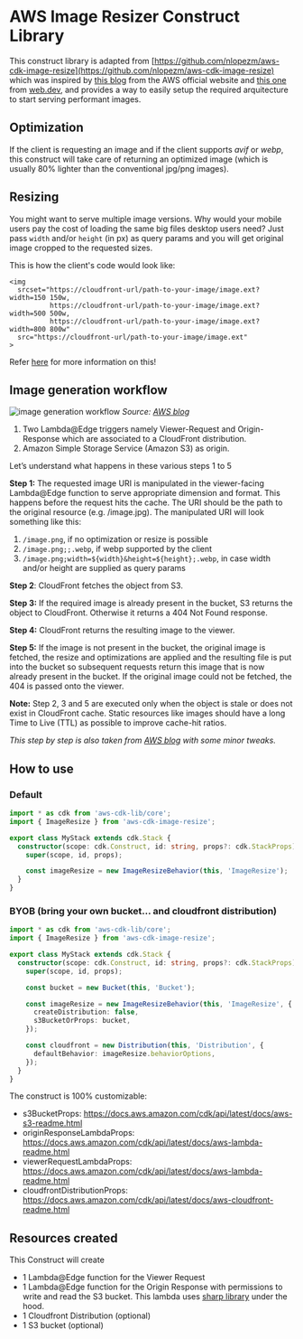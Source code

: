# AWS Image Resizer Construct Library

This construct library is adapted from [https://github.com/nlopezm/aws-cdk-image-resize](https://github.com/nlopezm/aws-cdk-image-resize) which was inspired by [this blog](https://aws.amazon.com/blogs/networking-and-content-delivery/resizing-images-with-amazon-cloudfront-lambdaedge-aws-cdn-blog/) from the AWS official website and [this one](https://web.dev/serve-responsive-images/) from [web.dev](https://web.dev/), and provides a way to easily setup the required arquitecture to start serving performant images.

## Optimization

If the client is requesting an image and if the client supports _avif_ or _webp_, this construct will take care of returning an optimized image (which is usually 80% lighter than the conventional jpg/png images).

## Resizing

You might want to serve multiple image versions. Why would your mobile users pay the cost of loading the same big files desktop users need?
Just pass `width` and/or `height` (in px) as query params and you will get original image cropped to the requested sizes.

This is how the client's code would look like:

```
<img
  srcset="https://cloudfront-url/path-to-your-image/image.ext?width=150 150w,
          https://cloudfront-url/path-to-your-image/image.ext?width=500 500w,
          https://cloudfront-url/path-to-your-image/image.ext?width=800 800w"
  src="https://cloudfront-url/path-to-your-image/image.ext"
>
```

Refer [here](https://web.dev/serve-responsive-images/#serve-multiple-image-versions) for more information on this!

## Image generation workflow

![image generation workflow](https://user-images.githubusercontent.com/32108036/108003950-44abb200-6fec-11eb-930b-9116b01f357b.png)
_Source: [AWS blog](https://aws.amazon.com/blogs/networking-and-content-delivery/resizing-images-with-amazon-cloudfront-lambdaedge-aws-cdn-blog/)_

1. Two Lambda@Edge triggers namely Viewer-Request and Origin-Response which are associated to a CloudFront distribution.
2. Amazon Simple Storage Service (Amazon S3) as origin.

Let’s understand what happens in these various steps 1 to 5

**Step 1:** The requested image URI is manipulated in the viewer-facing Lambda@Edge function to serve appropriate dimension and format. This happens before the request hits the cache. The URI should be the path to the original resource (e.g. /image.jpg).
The manipulated URI will look something like this:

1. `/image.png`, if no optimization or resize is possible
2. `/image.png;;.webp`, if webp supported by the client
3. `/image.png;width=${width}&height=${height};.webp`, in case width and/or height are supplied as query params

**Step 2**: CloudFront fetches the object from S3.

**Step 3:** If the required image is already present in the bucket, S3 returns the object to CloudFront. Otherwise it returns a 404 Not Found response.

**Step 4:** CloudFront returns the resulting image to the viewer.

**Step 5:** If the image is not present in the bucket, the original image is fetched, the resize and optimizations are applied and the resulting file is put into the bucket so subsequent requests return this image that is now already present in the bucket. If the original image could not be fetched, the 404 is passed onto the viewer.

**Note:** Step 2, 3 and 5 are executed only when the object is stale or does not exist in CloudFront cache. Static resources like images should have a long Time to Live (TTL) as possible to improve cache-hit ratios.

_This step by step is also taken from [AWS blog](https://aws.amazon.com/blogs/networking-and-content-delivery/resizing-images-with-amazon-cloudfront-lambdaedge-aws-cdn-blog/) with some minor tweaks._

## How to use

### Default

```ts
import * as cdk from 'aws-cdk-lib/core';
import { ImageResize } from 'aws-cdk-image-resize';

export class MyStack extends cdk.Stack {
  constructor(scope: cdk.Construct, id: string, props?: cdk.StackProps) {
    super(scope, id, props);

    const imageResize = new ImageResizeBehavior(this, 'ImageResize');
  }
}
```

### BYOB (bring your own bucket... and cloudfront distribution)

```ts
import * as cdk from 'aws-cdk-lib/core';
import { ImageResize } from 'aws-cdk-image-resize';

export class MyStack extends cdk.Stack {
  constructor(scope: cdk.Construct, id: string, props?: cdk.StackProps) {
    super(scope, id, props);

    const bucket = new Bucket(this, 'Bucket');

    const imageResize = new ImageResizeBehavior(this, 'ImageResize', {
      createDistribution: false,
      s3BucketOrProps: bucket,
    });

    const cloudfront = new Distribution(this, 'Distribution', {
      defaultBehavior: imageResize.behaviorOptions,
    });
  }
}
```

The construct is 100% customizable:

- s3BucketProps: https://docs.aws.amazon.com/cdk/api/latest/docs/aws-s3-readme.html
- originResponseLambdaProps: https://docs.aws.amazon.com/cdk/api/latest/docs/aws-lambda-readme.html
- viewerRequestLambdaProps: https://docs.aws.amazon.com/cdk/api/latest/docs/aws-lambda-readme.html
- cloudfrontDistributionProps: https://docs.aws.amazon.com/cdk/api/latest/docs/aws-cloudfront-readme.html

## Resources created

This Construct will create

- 1 Lambda@Edge function for the Viewer Request
- 1 Lambda@Edge function for the Origin Response with permissions to write and read the S3 bucket. This lambda uses [sharp library](https://www.npmjs.com/package/sharp) under the hood.
- 1 Cloudfront Distribution (optional)
- 1 S3 bucket (optional)
